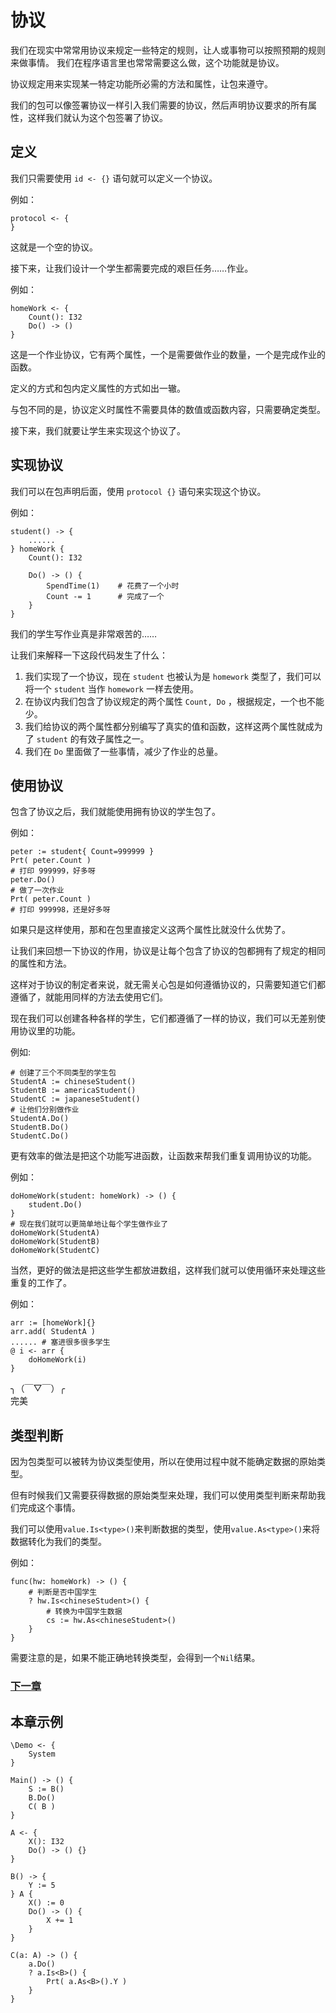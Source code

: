 # 协议
我们在现实中常常用协议来规定一些特定的规则，让人或事物可以按照预期的规则来做事情。
我们在程序语言里也常常需要这么做，这个功能就是协议。

协议规定用来实现某一特定功能所必需的方法和属性，让包来遵守。

我们的包可以像签署协议一样引入我们需要的协议，然后声明协议要求的所有属性，这样我们就认为这个包签署了协议。
## 定义
我们只需要使用 `id <- {}` 语句就可以定义一个协议。

例如：
```
protocol <- {
}
```
这就是一个空的协议。

接下来，让我们设计一个学生都需要完成的艰巨任务……作业。

例如：
```
homeWork <- {
    Count(): I32
    Do() -> ()
}
```
这是一个作业协议，它有两个属性，一个是需要做作业的数量，一个是完成作业的函数。

定义的方式和包内定义属性的方式如出一辙。

与包不同的是，协议定义时属性不需要具体的数值或函数内容，只需要确定类型。

接下来，我们就要让学生来实现这个协议了。
## 实现协议
我们可以在包声明后面，使用 `protocol {}` 语句来实现这个协议。

例如：
```
student() -> {
    ......
} homeWork {
    Count(): I32

    Do() -> () {
        SpendTime(1)    # 花费了一个小时
        Count -= 1      # 完成了一个
    }
}
```
我们的学生写作业真是非常艰苦的……

让我们来解释一下这段代码发生了什么：
1. 我们实现了一个协议，现在 `student` 也被认为是 `homework` 类型了，我们可以将一个 `student` 当作 `homework` 一样去使用。
1. 在协议内我们包含了协议规定的两个属性 `Count, Do` ，根据规定，一个也不能少。
1. 我们给协议的两个属性都分别编写了真实的值和函数，这样这两个属性就成为了 `student` 的有效子属性之一。
1. 我们在 `Do` 里面做了一些事情，减少了作业的总量。

## 使用协议
包含了协议之后，我们就能使用拥有协议的学生包了。

例如：
```
peter := student{ Count=999999 }
Prt( peter.Count )
# 打印 999999，好多呀
peter.Do()
# 做了一次作业
Prt( peter.Count )
# 打印 999998，还是好多呀
```
如果只是这样使用，那和在包里直接定义这两个属性比就没什么优势了。

让我们来回想一下协议的作用，协议是让每个包含了协议的包都拥有了规定的相同的属性和方法。

这样对于协议的制定者来说，就无需关心包是如何遵循协议的，只需要知道它们都遵循了，就能用同样的方法去使用它们。

现在我们可以创建各种各样的学生，它们都遵循了一样的协议，我们可以无差别使用协议里的功能。

例如:
```
# 创建了三个不同类型的学生包
StudentA := chineseStudent()
StudentB := americaStudent()
StudentC := japaneseStudent()
# 让他们分别做作业
StudentA.Do()
StudentB.Do()
StudentC.Do()
```
更有效率的做法是把这个功能写进函数，让函数来帮我们重复调用协议的功能。

例如：
```
doHomeWork(student: homeWork) -> () {
    student.Do()
}
# 现在我们就可以更简单地让每个学生做作业了
doHomeWork(StudentA)
doHomeWork(StudentB)
doHomeWork(StudentC)
```
当然，更好的做法是把这些学生都放进数组，这样我们就可以使用循环来处理这些重复的工作了。

例如：
```
arr := [homeWork]{}
arr.add( StudentA )
...... # 塞进很多很多学生
@ i <- arr {
    doHomeWork(i)
}
```
╮（￣▽￣）╭  
完美

## 类型判断
因为包类型可以被转为协议类型使用，所以在使用过程中就不能确定数据的原始类型。

但有时候我们又需要获得数据的原始类型来处理，我们可以使用类型判断来帮助我们完成这个事情。

我们可以使用`value.Is<type>()`来判断数据的类型，使用`value.As<type>()`来将数据转化为我们的类型。

例如：
```
func(hw: homeWork) -> () {
    # 判断是否中国学生
    ? hw.Is<chineseStudent>() {
        # 转换为中国学生数据
        cs := hw.As<chineseStudent>()
    }
}
```
需要注意的是，如果不能正确地转换类型，会得到一个`Nil`结果。

### [下一章](enumeration-type.md)

## 本章示例
```
\Demo <- {
    System
}

Main() -> () {
    S := B()
    B.Do()
    C( B )
}

A <- {
    X(): I32
    Do() -> () {}
}

B() -> {
    Y := 5
} A {
    X() := 0
    Do() -> () {
        X += 1
    }
}

C(a: A) -> () {
    a.Do()
    ? a.Is<B>() {
        Prt( a.As<B>().Y )
    }
}
```
